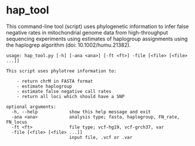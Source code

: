 hap_tool
========

This command-line tool (script) uses phylogenetic information to infer false negative rates in mitochondrial genome data from high-throughput sequencing experiments using estimates of haplogroup assignments using the haplogrep algorithm (doi: 10.1002/humu.21382).


```
usage: hap_tool.py [-h] [-ana <ana>] [-ft <ft>] -file [<file> [<file> ...]]

This script uses phylotree information to: 

	- return chrM in FASTA format
	- estimate haplogroup
	- estimate false negative call rates
	- return all loci which should have a SNP

optional arguments:
  -h, --help            show this help message and exit
  -ana <ana>            analysis type; fasta, haplogroup, FN_rate, FN_locus
  -ft <ft>              file type; vcf-hg19, vcf-grch37, var
  -file [<file> [<file> ...]]
                        input file, .vcf or .var
```
